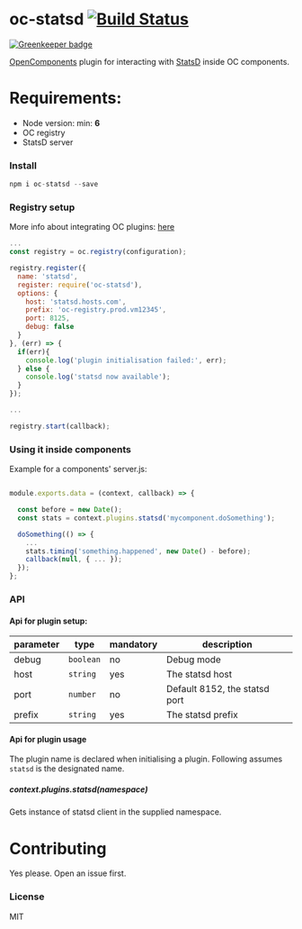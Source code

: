oc-statsd [![Build Status](https://secure.travis-ci.org/opencomponents/oc-statsd.png?branch=master)](http://travis-ci.org/opencomponents/oc-statsd)
==========

[![Greenkeeper badge](https://badges.greenkeeper.io/opencomponents/oc-statsd.svg)](https://greenkeeper.io/)

[OpenComponents](https://github.com/opentable/oc) plugin for interacting with [StatsD](https://github.com/etsy/statsd) inside OC components.

# Requirements:

* Node version: min: **6**
* OC registry
* StatsD server

### Install

```js
npm i oc-statsd --save
```

### Registry setup

More info about integrating OC plugins: [here](https://github.com/opentable/oc/wiki/Registry#plugins)

```js
...
const registry = oc.registry(configuration);

registry.register({
  name: 'statsd',
  register: require('oc-statsd'),
  options: {
    host: 'statsd.hosts.com',
    prefix: 'oc-registry.prod.vm12345',
    port: 8125,
    debug: false
  }
}, (err) => {
  if(err){
    console.log('plugin initialisation failed:', err);
  } else {
    console.log('statsd now available');
  }
});

...

registry.start(callback);
```

### Using it inside components

Example for a components' server.js:

```js

module.exports.data = (context, callback) => {

  const before = new Date();
  const stats = context.plugins.statsd('mycomponent.doSomething');

  doSomething(() => {
    ...
    stats.timing('something.happened', new Date() - before);
    callback(null, { ... });
  });
};
```

### API

#### Api for plugin setup:

|parameter|type|mandatory|description|
|---------|----|---------|-----------|
|debug|`boolean`|no|Debug mode|
|host|`string`|yes|The statsd host|
|port|`number`|no|Default 8152, the statsd port|
|prefix|`string`|yes|The statsd prefix|

#### Api for plugin usage

The plugin name is declared when initialising a plugin. Following assumes `statsd` is the designated name.

##### context.plugins.statsd(namespace)

Gets instance of statsd client in the supplied namespace.

# Contributing

Yes please. Open an issue first.

### License

MIT
